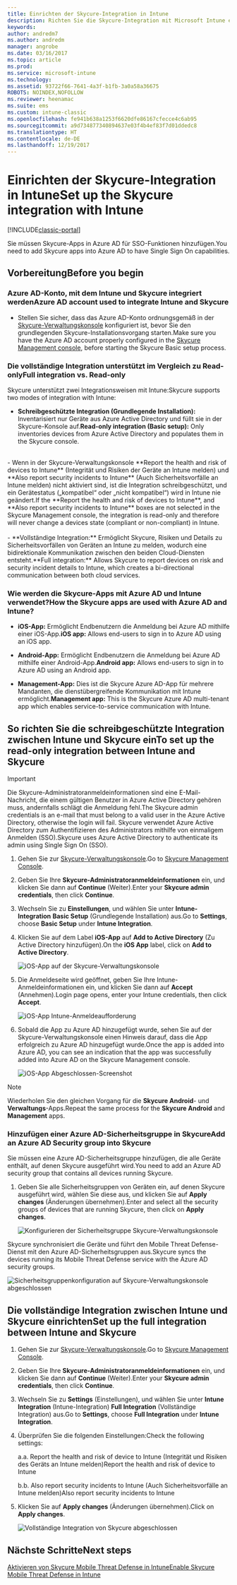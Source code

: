 ```yaml
---
title: Einrichten der Skycure-Integration in Intune
description: Richten Sie die Skycure-Integration mit Microsoft Intune ein.
keywords: 
author: andredm7
ms.author: andredm
manager: angrobe
ms.date: 03/16/2017
ms.topic: article
ms.prod: 
ms.service: microsoft-intune
ms.technology: 
ms.assetid: 93722f66-7641-4a3f-b1fb-3a0a58a36675
ROBOTS: NOINDEX,NOFOLLOW
ms.reviewer: heenamac
ms.suite: ems
ms.custom: intune-classic
ms.openlocfilehash: fe941b638a1253f6620dfe86167cfecce4c6ab95
ms.sourcegitcommit: a9d734877340894637e03f4b4ef83f7d01ddedc8
ms.translationtype: HT
ms.contentlocale: de-DE
ms.lasthandoff: 12/19/2017
---
```

# <a name="set-up-the-skycure-integration-with-intune"></a><span data-ttu-id="d613b-103">Einrichten der Skycure-Integration in Intune</span><span class="sxs-lookup"><span data-stu-id="d613b-103">Set up the Skycure integration with Intune</span></span>

[!INCLUDE[classic-portal](../includes/classic-portal.md)]

<span data-ttu-id="d613b-104">Sie müssen Skycure-Apps in Azure AD für SSO-Funktionen hinzufügen.</span><span class="sxs-lookup"><span data-stu-id="d613b-104">You need to add Skycure apps into Azure AD to have Single Sign On capabilities.</span></span>

## <a name="before-you-begin"></a><span data-ttu-id="d613b-105">Vorbereitung</span><span class="sxs-lookup"><span data-stu-id="d613b-105">Before you begin</span></span>

### <a name="azure-ad-account-used-to-integrate-intune-and-skycure"></a><span data-ttu-id="d613b-106">Azure AD-Konto, mit dem Intune und Skycure integriert werden</span><span class="sxs-lookup"><span data-stu-id="d613b-106">Azure AD account used to integrate Intune and Skycure</span></span>

-   <span data-ttu-id="d613b-107">Stellen Sie sicher, dass das Azure AD-Konto ordnungsgemäß in der [Skycure-Verwaltungskonsole](https://aad.skycure.com) konfiguriert ist, bevor Sie den grundlegenden Skycure-Installationsvorgang starten.</span><span class="sxs-lookup"><span data-stu-id="d613b-107">Make sure you have the Azure AD account properly configured in the [Skycure Management console](https://aad.skycure.com), before starting the Skycure Basic setup process.</span></span>

### <a name="full-integration-vs-read-only"></a><span data-ttu-id="d613b-108">Die vollständige Integration unterstützt im Vergleich zu Read-only</span><span class="sxs-lookup"><span data-stu-id="d613b-108">Full integration vs. Read-only</span></span>

<span data-ttu-id="d613b-109">Skycure unterstützt zwei Integrationsweisen mit Intune:</span><span class="sxs-lookup"><span data-stu-id="d613b-109">Skycure supports two modes of integration with Intune:</span></span>

-   <span data-ttu-id="d613b-110">**Schreibgeschützte Integration (Grundlegende Installation):** Inventarisiert nur Geräte aus Azure Active Directory und füllt sie in der Skycure-Konsole auf.</span><span class="sxs-lookup"><span data-stu-id="d613b-110">**Read-only integration (Basic setup):** Only inventories devices from Azure Active Directory and populates them in the Skycure console.</span></span>
<br>
    -   <span data-ttu-id="d613b-111">Wenn in der Skycure-Verwaltungskonsole **Report the health and risk of devices to Intune** (Integrität und Risiken der Geräte an Intune melden) und **Also report security incidents to Intune** (Auch Sicherheitsvorfälle an Intune melden) nicht aktiviert sind, ist die Integration schreibgeschützt, und ein Gerätestatus („kompatibel“ oder „nicht kompatibel“) wird in Intune nie geändert.</span><span class="sxs-lookup"><span data-stu-id="d613b-111">If the **Report the health and risk of devices to Intune**, and **Also report security incidents to Intune** boxes are not selected in the Skycure Management console, the integration is read-only and therefore will never change a devices state (compliant or non-compliant) in Intune.</span></span>
<br></br>
-   <span data-ttu-id="d613b-112">**Vollständige Integration:** Ermöglicht Skycure, Risiken und Details zu Sicherheitsvorfällen von Geräten an Intune zu melden, wodurch eine bidirektionale Kommunikation zwischen den beiden Cloud-Diensten entsteht.</span><span class="sxs-lookup"><span data-stu-id="d613b-112">**Full integration:** Allows Skycure to report devices on risk and security incident details to Intune, which creates a bi-directional communication between both cloud services.</span></span>

### <a name="how-the-skycure-apps-are-used-with-azure-ad-and-intune"></a><span data-ttu-id="d613b-113">Wie werden die Skycure-Apps mit Azure AD und Intune verwendet?</span><span class="sxs-lookup"><span data-stu-id="d613b-113">How the Skycure apps are used with Azure AD and Intune?</span></span>

-   <span data-ttu-id="d613b-114">**iOS-App:** Ermöglicht Endbenutzern die Anmeldung bei Azure AD mithilfe einer iOS-App.</span><span class="sxs-lookup"><span data-stu-id="d613b-114">**iOS app:** Allows end-users to sign in to Azure AD using an iOS app.</span></span>

-   <span data-ttu-id="d613b-115">**Android-App:** Ermöglicht Endbenutzern die Anmeldung bei Azure AD mithilfe einer Android-App.</span><span class="sxs-lookup"><span data-stu-id="d613b-115">**Android app:** Allows end-users to sign in to Azure AD using an Android app.</span></span>

-   <span data-ttu-id="d613b-116">**Management-App:** Dies ist die Skycure Azure AD-App für mehrere Mandanten, die dienstübergreifende Kommunikation mit Intune ermöglicht.</span><span class="sxs-lookup"><span data-stu-id="d613b-116">**Management app:** This is the Skycure Azure AD multi-tenant app which enables service-to-service communication with Intune.</span></span>

## <a name="to-set-up-the-read-only-integration-between-intune-and-skycure"></a><span data-ttu-id="d613b-117">So richten Sie die schreibgeschützte Integration zwischen Intune und Skycure ein</span><span class="sxs-lookup"><span data-stu-id="d613b-117">To set up the read-only integration between Intune and Skycure</span></span>

> [!IMPORTANT]
> <span data-ttu-id="d613b-118">Die Skycure-Administratoranmeldeinformationen sind eine E-Mail-Nachricht, die einem gültigen Benutzer in Azure Active Directory gehören muss, andernfalls schlägt die Anmeldung fehl.</span><span class="sxs-lookup"><span data-stu-id="d613b-118">The Skycure admin credentials is an e-mail that must belong to a valid user in the Azure Active Directory, otherwise the login will fail.</span></span> <span data-ttu-id="d613b-119">Skycure verwendet Azure Active Directory zum Authentifizieren des Administrators mithilfe von einmaligem Anmelden (SSO).</span><span class="sxs-lookup"><span data-stu-id="d613b-119">Skycure uses Azure Active Directory to authenticate its admin using Single Sign On (SSO).</span></span>

1.  <span data-ttu-id="d613b-120">Gehen Sie zur [Skycure-Verwaltungskonsole](https://aad.skycure.com).</span><span class="sxs-lookup"><span data-stu-id="d613b-120">Go to [Skycure Management Console](https://aad.skycure.com).</span></span>

2.  <span data-ttu-id="d613b-121">Geben Sie Ihre **Skycure-Administratoranmeldeinformationen** ein, und klicken Sie dann auf **Continue** (Weiter).</span><span class="sxs-lookup"><span data-stu-id="d613b-121">Enter your **Skycure admin credentials**, then click **Continue**.</span></span>

3.  <span data-ttu-id="d613b-122">Wechseln Sie zu **Einstellungen**, und wählen Sie unter **Intune-Integration** **Basic Setup** (Grundlegende Installation) aus.</span><span class="sxs-lookup"><span data-stu-id="d613b-122">Go to **Settings**, choose **Basic Setup** under **Intune Integration**.</span></span>

4.  <span data-ttu-id="d613b-123">Klicken Sie auf dem Label **iOS-App** auf **Add to Active Directory** (Zu Active Directory hinzufügen).</span><span class="sxs-lookup"><span data-stu-id="d613b-123">On the **iOS App** label, click on **Add to Active Directory**.</span></span>

    ![iOS-App auf der Skycure-Verwaltungskonsole](../media/mtp/skycure-setup-1.png)

5.  <span data-ttu-id="d613b-125">Die Anmeldeseite wird geöffnet, geben Sie Ihre Intune-Anmeldeinformationen ein, und klicken Sie dann auf **Accept** (Annehmen).</span><span class="sxs-lookup"><span data-stu-id="d613b-125">Login page opens, enter your Intune credentials, then click **Accept**.</span></span>

    ![iOS-App Intune-Anmeldeaufforderung](../media/mtp/skycure-setup-2.png)

6.  <span data-ttu-id="d613b-127">Sobald die App zu Azure AD hinzugefügt wurde, sehen Sie auf der Skycure-Verwaltungskonsole einen Hinweis darauf, dass die App erfolgreich zu Azure AD hinzugefügt wurde.</span><span class="sxs-lookup"><span data-stu-id="d613b-127">Once the app is added into Azure AD, you can see an indication that the app was successfully added into Azure AD on the Skycure Management console.</span></span>

    ![iOS-App Abgeschlossen-Screenshot](../media/mtp/skycure-setup-3.png)

> [!NOTE]
> <span data-ttu-id="d613b-129">Wiederholen Sie den gleichen Vorgang für die **Skycure Android**- und **Verwaltungs**-Apps.</span><span class="sxs-lookup"><span data-stu-id="d613b-129">Repeat the same process for the **Skycure Android** and **Management** apps.</span></span>

### <a name="add-an-azure-ad-security-group-into-skycure"></a><span data-ttu-id="d613b-130">Hinzufügen einer Azure AD-Sicherheitsgruppe in Skycure</span><span class="sxs-lookup"><span data-stu-id="d613b-130">Add an Azure AD Security group into Skycure</span></span>

<span data-ttu-id="d613b-131">Sie müssen eine Azure AD-Sicherheitsgruppe hinzufügen, die alle Geräte enthält, auf denen Skycure ausgeführt wird.</span><span class="sxs-lookup"><span data-stu-id="d613b-131">You need to add an Azure AD security group that contains all devices running Skycure.</span></span>

1.  <span data-ttu-id="d613b-132">Geben Sie alle Sicherheitsgruppen von Geräten ein, auf denen Skycure ausgeführt wird, wählen Sie diese aus, und klicken Sie auf **Apply changes** (Änderungen übernehmen).</span><span class="sxs-lookup"><span data-stu-id="d613b-132">Enter and select all the security groups of devices that are running Skycure, then click on **Apply changes**.</span></span>

    ![Konfigurieren der Sicherheitsgruppe Skycure-Verwaltungskonsole](../media/mtp/skycure-setup-4.png)

<span data-ttu-id="d613b-134">Skycure synchronisiert die Geräte und führt den Mobile Threat Defense-Dienst mit den Azure AD-Sicherheitsgruppen aus.</span><span class="sxs-lookup"><span data-stu-id="d613b-134">Skycure syncs the devices running its Mobile Threat Defense service with the Azure AD security groups.</span></span>

![Sicherheitsgruppenkonfiguration auf Skycure-Verwaltungskonsole abgeschlossen](../media/mtp/skycure-setup-5.png)

## <a name="set-up-the-full-integration-between-intune-and-skycure"></a><span data-ttu-id="d613b-136">Die vollständige Integration zwischen Intune und Skycure einrichten</span><span class="sxs-lookup"><span data-stu-id="d613b-136">Set up the full integration between Intune and Skycure</span></span>

1.  <span data-ttu-id="d613b-137">Gehen Sie zur [Skycure-Verwaltungskonsole](https://aad.skycure.com).</span><span class="sxs-lookup"><span data-stu-id="d613b-137">Go to [Skycure Management Console](https://aad.skycure.com).</span></span>

2.  <span data-ttu-id="d613b-138">Geben Sie Ihre **Skycure-Administratoranmeldeinformationen** ein, und klicken Sie dann auf **Continue** (Weiter).</span><span class="sxs-lookup"><span data-stu-id="d613b-138">Enter your **Skycure admin credentials**, then click **Continue**.</span></span>

3.  <span data-ttu-id="d613b-139">Wechseln Sie zu **Settings** (Einstellungen), und wählen Sie unter **Intune Integration** (Intune-Integration) **Full Integration** (Vollständige Integration) aus.</span><span class="sxs-lookup"><span data-stu-id="d613b-139">Go to **Settings**, choose **Full Integration** under **Intune Integration**.</span></span>

4.  <span data-ttu-id="d613b-140">Überprüfen Sie die folgenden Einstellungen:</span><span class="sxs-lookup"><span data-stu-id="d613b-140">Check the following settings:</span></span>

    <span data-ttu-id="d613b-141">a.</span><span class="sxs-lookup"><span data-stu-id="d613b-141">a.</span></span>  <span data-ttu-id="d613b-142">Report the health and risk of device to Intune (Integrität und Risiken des Geräts an Intune melden)</span><span class="sxs-lookup"><span data-stu-id="d613b-142">Report the health and risk of device to Intune</span></span>

    <span data-ttu-id="d613b-143">b.</span><span class="sxs-lookup"><span data-stu-id="d613b-143">b.</span></span>  <span data-ttu-id="d613b-144">Also report security incidents to Intune (Auch Sicherheitsvorfälle an Intune melden)</span><span class="sxs-lookup"><span data-stu-id="d613b-144">Also report security incidents to Intune</span></span>

5.  <span data-ttu-id="d613b-145">Klicken Sie auf **Apply changes** (Änderungen übernehmen).</span><span class="sxs-lookup"><span data-stu-id="d613b-145">Click on **Apply changes**.</span></span>

    ![Vollständige Integration von Skycure abgeschlossen](../media/mtp/skycure-setup-6.png)

## <a name="next-steps"></a><span data-ttu-id="d613b-147">Nächste Schritte</span><span class="sxs-lookup"><span data-stu-id="d613b-147">Next steps</span></span>

[<span data-ttu-id="d613b-148">Aktivieren von Skycure Mobile Threat Defense in Intune</span><span class="sxs-lookup"><span data-stu-id="d613b-148">Enable Skycure Mobile Threat Defense in Intune</span></span>](/intune-classic/deploy-use/enable-skycure-mobile-threat-defense-in-intune)
